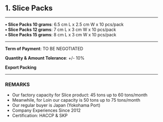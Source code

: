 <h1 style="font-size: 1.5rem; font-weight: bold;">1. Slice Packs</h1>

---

**• Slice Packs 10 grams**: 6.5 cm L x 2.5 cm W x 10 pcs/pack  
**• Slice Packs 12 grams**: 7 cm L x 3 cm W x 10 pcs/pack  
**• Slice Packs 15 grams**: 8 cm L x 3 cm W x 10 pcs/pack

---

**Term of Payment**: TO BE NEGOTIATED

**Quantity & Amount Tolerance**: +/- 10%

**Export Packing**

---

### REMARKS

- Our factory capacity for Slice product: 45 tons up to 60 tons/month
- Meanwhile, for Loin our capacity is 50 tons up to 75 tons/month
- Our regular buyer is Japan (Yokohama Port)
- Company Experiences Since 2012
- Certification: HACCP & SKP
